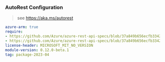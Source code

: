 ### AutoRest Configuration

> see https://aka.ms/autorest

``` yaml
azure-arm: true
require:
- https://github.com/Azure/azure-rest-api-specs/blob/37a849b656ecfb33424822b9f245aebff2ae994f/specification/monitor/resource-manager/readme.md
- https://github.com/Azure/azure-rest-api-specs/blob/37a849b656ecfb33424822b9f245aebff2ae994f/specification/monitor/resource-manager/readme.go.md
license-header: MICROSOFT_MIT_NO_VERSION
module-version: 0.12.0-beta.1
tag: package-2023-04
```

